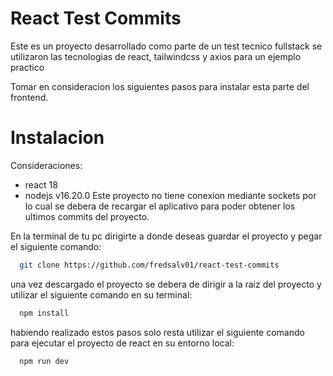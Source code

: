 # React Test Commits

Este es un proyecto desarrollado como parte de un test tecnico fullstack
se utilizaron las tecnologias de react, tailwindcss y axios para un ejemplo practico

Tomar en consideracion los siguientes pasos para instalar esta parte del frontend.

# Instalacion

Consideraciones:

- react 18
- nodejs v16.20.0
Este proyecto no tiene conexion mediante sockets por lo cual se debera de recargar el aplicativo para poder obtener los ultimos commits del proyecto.

En la terminal de tu pc dirigirte a donde deseas guardar el proyecto y pegar el siguiente comando:

```bash
  git clone https://github.com/fredsalv01/react-test-commits
```

una vez descargado el proyecto se debera de dirigir a la raiz del proyecto y utilizar el siguiente comando en su terminal:

```bash
  npm install
```

habiendo realizado estos pasos solo resta utilizar el siguiente comando para ejecutar el proyecto de react en su entorno local:

```
  npm run dev
```